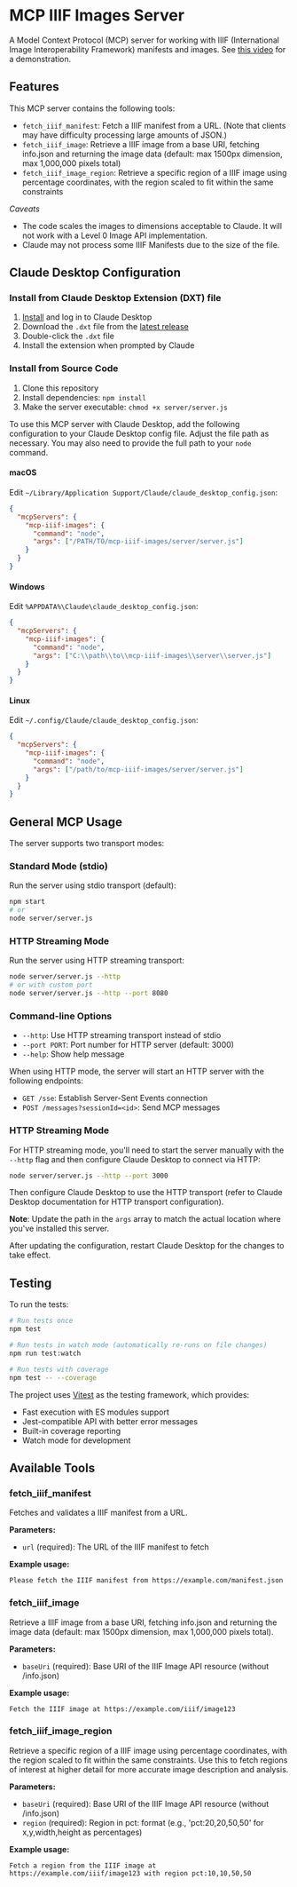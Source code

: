 # MCP IIIF Images Server

A Model Context Protocol (MCP) server for working with IIIF (International Image Interoperability Framework) manifests and images.   See [this video](https://youtu.be/vsVKQWhAFBg) for a demonstration.

## Features

This MCP server contains the following tools:
- `fetch_iiif_manifest`: Fetch a IIIF manifest from a URL.  (Note that clients may have difficulty processing large amounts of JSON.)
- `fetch_iiif_image`: Retrieve a IIIF image from a base URI, fetching info.json and returning the image data (default: max 1500px dimension, max 1,000,000 pixels total)
- `fetch_iiif_image_region`: Retrieve a specific region of a IIIF image using percentage coordinates, with the region scaled to fit within the same constraints

*Caveats*
- The code scales the images to dimensions acceptable to Claude.  It will not work with a Level 0 Image API implementation.
- Claude may not process some IIIF Manifests due to the size of the file.

## Claude Desktop Configuration

### Install from Claude Desktop Extension (DXT) file

1. [Install](https://claude.ai/download) and log in to Claude Desktop
2. Download the `.dxt` file from the [latest release](https://github.com/mikeapp/mcp-iiif-images/releases) 
3. Double-click the `.dxt` file
4. Install the extension when prompted by Claude

### Install from Source Code

1. Clone this repository
2. Install dependencies: `npm install`
3. Make the server executable: `chmod +x server/server.js`

To use this MCP server with Claude Desktop, add the following configuration to your Claude Desktop config file. Adjust the file path as necessary. You may also need to provide the full path to your `node` command.

#### macOS
Edit `~/Library/Application Support/Claude/claude_desktop_config.json`:

```json
{
  "mcpServers": {
    "mcp-iiif-images": {
      "command": "node",
      "args": ["/PATH/TO/mcp-iiif-images/server/server.js"]
    }
  }
}
```

#### Windows
Edit `%APPDATA%\Claude\claude_desktop_config.json`:

```json
{
  "mcpServers": {
    "mcp-iiif-images": {
      "command": "node",
      "args": ["C:\\path\\to\\mcp-iiif-images\\server\\server.js"]
    }
  }
}
```

#### Linux
Edit `~/.config/Claude/claude_desktop_config.json`:

```json
{
  "mcpServers": {
    "mcp-iiif-images": {
      "command": "node",
      "args": ["/path/to/mcp-iiif-images/server/server.js"]
    }
  }
}
```

## General MCP Usage

The server supports two transport modes:

### Standard Mode (stdio)
Run the server using stdio transport (default):
```bash
npm start
# or
node server/server.js
```

### HTTP Streaming Mode
Run the server using HTTP streaming transport:
```bash
node server/server.js --http
# or with custom port
node server/server.js --http --port 8080
```

### Command-line Options
- `--http`: Use HTTP streaming transport instead of stdio
- `--port PORT`: Port number for HTTP server (default: 3000)
- `--help`: Show help message

When using HTTP mode, the server will start an HTTP server with the following endpoints:
- `GET /sse`: Establish Server-Sent Events connection
- `POST /messages?sessionId=<id>`: Send MCP messages



### HTTP Streaming Mode

For HTTP streaming mode, you'll need to start the server manually with the `--http` flag and then configure Claude Desktop to connect via HTTP:

```bash
node server/server.js --http --port 3000
```

Then configure Claude Desktop to use the HTTP transport (refer to Claude Desktop documentation for HTTP transport configuration).

**Note**: Update the path in the `args` array to match the actual location where you've installed this server.

After updating the configuration, restart Claude Desktop for the changes to take effect.

## Testing

To run the tests:

```bash
# Run tests once
npm test

# Run tests in watch mode (automatically re-runs on file changes)
npm run test:watch

# Run tests with coverage
npm test -- --coverage
```

The project uses [Vitest](https://vitest.dev/) as the testing framework, which provides:
- Fast execution with ES modules support
- Jest-compatible API with better error messages
- Built-in coverage reporting
- Watch mode for development

## Available Tools

### fetch_iiif_manifest
Fetches and validates a IIIF manifest from a URL.

**Parameters:**
- `url` (required): The URL of the IIIF manifest to fetch

**Example usage:**
```
Please fetch the IIIF manifest from https://example.com/manifest.json
```

### fetch_iiif_image
Retrieve a IIIF image from a base URI, fetching info.json and returning the image data (default: max 1500px dimension, max 1,000,000 pixels total).

**Parameters:**
- `baseUri` (required): Base URI of the IIIF Image API resource (without /info.json)

**Example usage:**
```
Fetch the IIIF image at https://example.com/iiif/image123
```

### fetch_iiif_image_region
Retrieve a specific region of a IIIF image using percentage coordinates, with the region scaled to fit within the same constraints. Use this to fetch regions of interest at higher detail for more accurate image description and analysis.

**Parameters:**
- `baseUri` (required): Base URI of the IIIF Image API resource (without /info.json)
- `region` (required): Region in pct: format (e.g., 'pct:20,20,50,50' for x,y,width,height as percentages)

**Example usage:**
```
Fetch a region from the IIIF image at https://example.com/iiif/image123 with region pct:10,10,50,50
```

